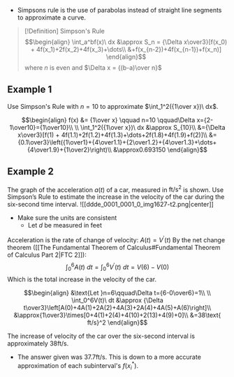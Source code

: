 - Simpsons rule is the use of parabolas instead of straight line segments to approximate a curve.

>[!Definition] Simpson's Rule
>$$\begin{align}
\int_a^bf(x)\ dx &\approx S_n = {\Delta x\over3}[f(x_0) + 4f(x_1)+2f(x_2)+4f(x_3)+\dots\\
&+f(x_{n-2})+4f(x_{n-1})+f(x_n)]
\end{align}$$
> where $n$ is even and $\Delta x = {(b-a)\over n}$


## Example 1
Use Simpson's Rule with $n=10$ to approximate $\int_1^2({1\over x})\ dx$.

$$\begin{align}
f(x) &= {1\over x} \qquad n=10 \qquad\Delta x={2-1\over10}={1\over10}\\
\\
\int_1^2({1\over x})\ dx &\approx S_{10}\\
&={\Delta x\over3}[f(1) + 4f(1.1)+2f(1.2)+4f(1.3)+\dots+2f(1.8)+4f(1.9)+f(2)]\\
&={0.1\over3}\left({1\over1}+{4\over1.1}+{2\over1.2}+{4\over1.3}+\dots+{4\over1.9}+{1\over2}\right)\\
&\approx0.693150
\end{align}$$

## Example 2
The graph of the acceleration $a(t)$ of a car, measured in $\text{ft/s}^2$ is shown. Use Simpson’s Rule to estimate the increase in the velocity of the car during the six-second time interval.
![[ddde_0001_0001_0_img1627-t2.png|center]]
- Make sure the units are consistent
	- Let $d$ be measured in feet

Acceleration is the rate of change of velocity: $A(t) = V^\prime(t)$
By the net change theorem ([[The Fundamental Theorem of Calculus#Fundamental Theorem of Calculus Part 2|FTC 2]]):
$$
\int_0^{6}A(t)\ dt=\int_0^{6}V^\prime(t)\ dt = V(6)-V(0)
$$
Which is the total increase in the velocity of the car.

$$\begin{align}
&\text{Let }n=6\qquad\Delta t={6-0\over6}=1\\
\\
\int_0^6V(t)\ dt &\approx {\Delta t\over3}\left[A(0)+4A(1)+2A(2)+4A(3)+2A(4)+4A(5)+A(6)\right]\\
&\approx{1\over3}\times[0+4(1)+2(4)+4(10)+2(13)+4(9)+0]\\
&=38\text{ ft/s}^2
\end{align}$$

The increase of velocity of the car over the six-second interval is approximately 38$\text{ft/s}$.

- The answer given was 37.7ft/s. This is down to a more accurate approximation of each subinterval's $f(x_i^*)$.